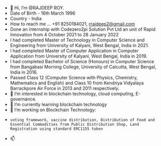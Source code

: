- 👋 Hi, I’m @RAJDEEP ROY.
- Date of Birth - 16th March 1996
- Country - India
-  How to reach me ... +91 8250184021, rrajdeep2@gmail.com
- Done an internship with Codezero2pi Solution Pvt Ltd an unit of Rapid Innovation from 4 October 2021 to 28 January 2022
- I had completed Master of Technology in Computer Science and Engineering from University of Kalyani, West Bengal, India in 2021.
- I had completed Master of Computer Application in Computer Application from University of Kalyani, West Bengal, India in 2019.
- I had completed Bachelor of Science (Honours) in Computer Science from Bangabasi Morning College, University of Calcutta, West Bengal, India in 2016.
- Passed Class 12 (Computer Science with Physics, Chemistry, Mathematics and English) and Class 10 from Kendriya Vidyalaya Barrackpore Air Force in 2013 and 2011 respectively. 
- 👀 I’m interested in blockchain technology, cloud computing, E-governance.
- 🌱 I’m currently learning blockchain technology
- 💞️ I’m working on Blockchain Technology: 
-     voting framework, vaccine distribution, Distribution of Food and Essential Commodities from Public Distribution Shop, Land Registration using standard ERC1155 token
- 📫

<!---
RAJDEEPROY1996/RAJDEEPROY1996 is a ✨ special ✨ repository because its `README.md` (this file) appears on your GitHub profile.
You can click the Preview link to take a look at your changes.
--->
